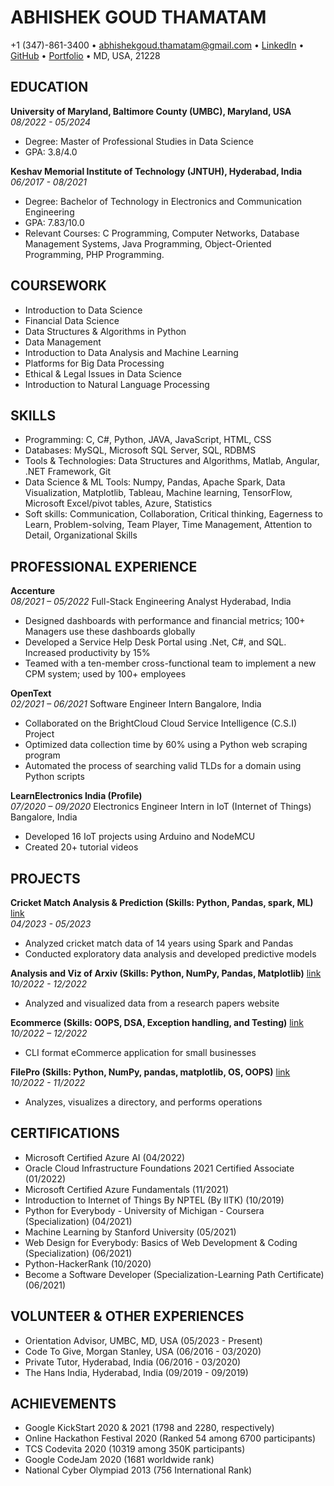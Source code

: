 
# ABHISHEK GOUD THAMATAM
+1 (347)-861-3400 • abhishekgoud.thamatam@gmail.com • [LinkedIn](https://www.linkedin.com/in/t-abhishek-goud/) • [GitHub](https://github.com/abhishekgoud23) • [Portfolio](https://abhishekgoud23.github.io/abhishekthamatam.github.io/) • MD, USA, 21228


## EDUCATION
**University of Maryland, Baltimore County (UMBC), Maryland, USA**          
*08/2022 - 05/2024*
- Degree: Master of Professional Studies in Data Science
- GPA: 3.8/4.0

**Keshav Memorial Institute of Technology (JNTUH), Hyderabad, India**          
*06/2017 - 08/2021*
- Degree: Bachelor of Technology in Electronics and Communication Engineering
- GPA: 7.83/10.0
- Relevant Courses: C Programming, Computer Networks, Database Management Systems, Java Programming, Object-Oriented Programming, PHP Programming.

## COURSEWORK
- Introduction to Data Science
- Financial Data Science
- Data Structures & Algorithms in Python
- Data Management
- Introduction to Data Analysis and Machine Learning
- Platforms for Big Data Processing
- Ethical & Legal Issues in Data Science
- Introduction to Natural Language Processing

## SKILLS
- Programming: C, C#, Python, JAVA, JavaScript, HTML, CSS
- Databases: MySQL, Microsoft SQL Server, SQL, RDBMS
- Tools & Technologies: Data Structures and Algorithms, Matlab, Angular, .NET Framework, Git
- Data Science & ML Tools: Numpy, Pandas, Apache Spark, Data Visualization, Matplotlib, Tableau, Machine learning, TensorFlow, Microsoft Excel/pivot tables, Azure, Statistics
- Soft skills: Communication, Collaboration, Critical thinking, Eagerness to Learn, Problem-solving, Team Player, Time Management, Attention to Detail, Organizational Skills

## PROFESSIONAL EXPERIENCE
**Accenture**          
*08/2021 – 05/2022*
Full-Stack Engineering Analyst                                        Hyderabad, India
- Designed dashboards with performance and financial metrics; 100+ Managers use these dashboards globally
- Developed a Service Help Desk Portal using .Net, C#, and SQL. Increased productivity by 15%
- Teamed with a ten-member cross-functional team to implement a new CPM system; used by 100+ employees

**OpenText**          
*02/2021 – 06/2021*
Software Engineer Intern                                              Bangalore, India
- Collaborated on the BrightCloud Cloud Service Intelligence (C.S.I) Project
- Optimized data collection time by 60% using a Python web scraping program
- Automated the process of searching valid TLDs for a domain using Python scripts

**LearnElectronics India (Profile)**          
*07/2020 – 09/2020*
Electronics Engineer Intern in IoT (Internet of Things)               Bangalore, India
- Developed 16 IoT projects using Arduino and NodeMCU
- Created 20+ tutorial videos

## PROJECTS
**Cricket Match Analysis & Prediction (Skills: Python, Pandas, spark, ML)** [link](https://github.com/abhishekgoud23/Match-prediction-and-analysis)         
*04/2023 - 05/2023*
- Analyzed cricket match data of 14 years using Spark and Pandas
- Conducted exploratory data analysis and developed predictive models

**Analysis and Viz of Arxiv (Skills: Python, NumPy, Pandas, Matplotlib)** [link](https://github.com/abhishekgoud23/Python-Projects/tree/main/Analysis%20and%20Viz%20of%20Arxiv)                  
*10/2022 - 12/2022*
- Analyzed and visualized data from a research papers website

**Ecommerce (Skills: OOPS, DSA, Exception handling, and Testing)** [link](https://github.com/abhishekgoud23/Python-Projects/tree/main/Ecommerce)                  
*10/2022 – 12/2022*
- CLI format eCommerce application for small businesses

**FilePro (Skills: Python, NumPy, pandas, matplotlib, OS, OOPS)**  [link](https://github.com/abhishekgoud23/Python-Projects/tree/main/FilePro)                 
*10/2022 - 11/2022*
- Analyzes, visualizes a directory, and performs operations

## CERTIFICATIONS
- Microsoft Certified Azure AI (04/2022)
- Oracle Cloud Infrastructure Foundations 2021 Certified Associate (01/2022)
- Microsoft Certified Azure Fundamentals (11/2021)
- Introduction to Internet of Things By NPTEL (By IITK) (10/2019)
- Python for Everybody - University of Michigan - Coursera (Specialization) (04/2021)
- Machine Learning by Stanford University (05/2021)
- Web Design for Everybody: Basics of Web Development & Coding (Specialization) (06/2021)
- Python-HackerRank (10/2020)
- Become a Software Developer (Specialization-Learning Path Certificate) (06/2021)

## VOLUNTEER & OTHER EXPERIENCES
- Orientation Advisor, UMBC, MD, USA (05/2023 - Present)
- Code To Give, Morgan Stanley, USA (06/2016 - 03/2020)
- Private Tutor, Hyderabad, India (06/2016 - 03/2020)
- The Hans India, Hyderabad, India (09/2019 - 09/2019)

## ACHIEVEMENTS
- Google KickStart 2020 & 2021 (1798 and 2280, respectively)
- Online Hackathon Festival 2020 (Ranked 54 among 6700 participants)
- TCS Codevita 2020 (10319 among 350K participants)
- Google CodeJam 2020 (1681 worldwide rank)
- National Cyber Olympiad 2013 (756 International Rank)

